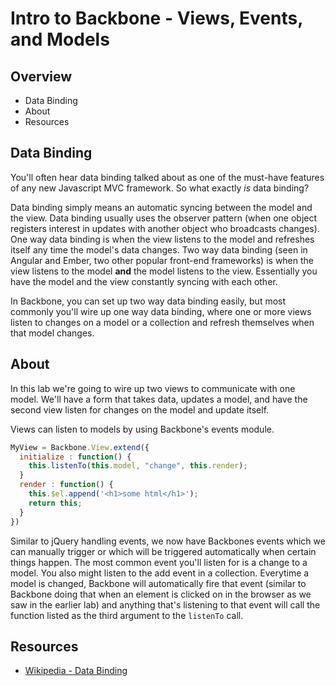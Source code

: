# Intro to Backbone - Views, Events, and Models

## Overview
* Data Binding
* About
* Resources

## Data Binding
You'll often hear data binding talked about as one of the must-have features of any new Javascript MVC framework. So what exactly *is* data binding?

Data binding simply means an automatic syncing between the model and the view. Data binding usually uses the observer pattern (when one object registers interest in updates with another object who broadcasts changes). One way data binding is when the view listens to the model and refreshes itself any time the model's data changes. Two way data binding (seen in Angular and Ember, two other popular front-end frameworks) is when the view listens to the model __and__ the model listens to the view.  Essentially you have the model and the view constantly syncing with each other.

In Backbone, you can set up two way data binding easily, but most commonly you'll wire up one way data binding, where one or more views listen to changes on a model or a collection and refresh themselves when that model changes.

## About

In this lab we're going to wire up two views to communicate with one model. We'll have a form that takes data, updates a model, and have the second view listen for changes on the model and update itself.

Views can listen to models by using Backbone's events module.

```javascript
MyView = Backbone.View.extend({
  initialize : function() {
    this.listenTo(this.model, "change", this.render);
  }
  render : function() {
    this.$el.append('<h1>some html</h1>');
    return this;
  }
})
```

Similar to jQuery handling events, we now have Backbones events which we can manually trigger or which will be triggered automatically when certain things happen. The most common event you'll listen for is a change to a model. You also might listen to the add event in a collection. Everytime a model is changed, Backbone will automatically fire that event (similar to Backbone doing that when an element is clicked on in the browser as we saw in the earlier lab) and anything that's listening to that event will call the function listed as the third argument to the `listenTo` call.

## Resources
* [Wikipedia - Data Binding](https://en.wikipedia.org/wiki/Data_binding)
